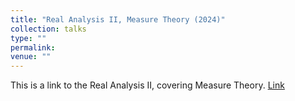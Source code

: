 ```yaml
---
title: "Real Analysis II, Measure Theory (2024)"
collection: talks
type: ""
permalink: 
venue: ""
---
```


This is a link to the Real Analysis II, covering Measure Theory.
[Link](https://nlyu1.github.io/real-analysis/)